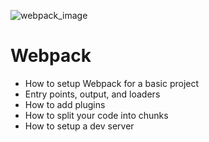 ![webpack_image](https://s3.amazonaws.com/alx-intranet.hbtn.io/uploads/medias/2019/12/121b1f6534e60566e1de.png?X-Amz-Algorithm=AWS4-HMAC-SHA256&X-Amz-Credential=AKIARDDGGGOUSBVO6H7D%2F20220713%2Fus-east-1%2Fs3%2Faws4_request&X-Amz-Date=20220713T063456Z&X-Amz-Expires=86400&X-Amz-SignedHeaders=host&X-Amz-Signature=c26099145f0c81e1f59a11e20e2bcbb2d6a09a70c9d7d8b6ec74e4d2a07a24d6)


# Webpack

 - How to setup Webpack for a basic project
 - Entry points, output, and loaders
 - How to add plugins
 - How to split your code into chunks
 - How to setup a dev server
